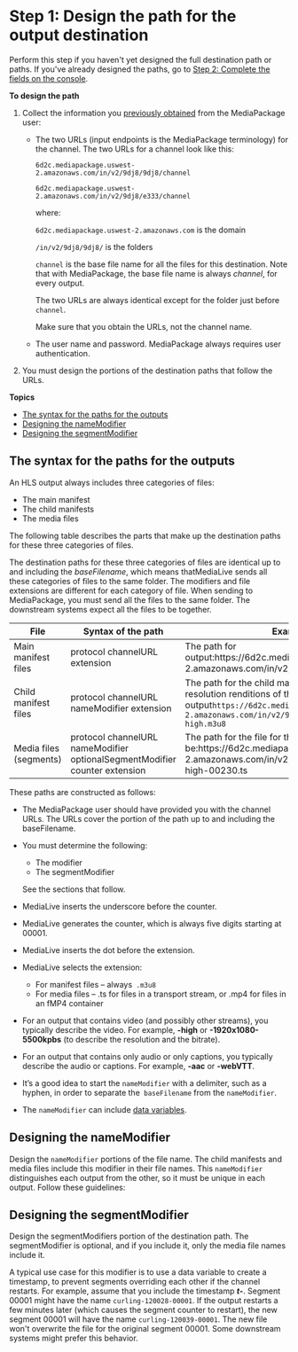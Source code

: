 # Step 1: Design the path for the output destination<a name="hls-destinations-emp-design"></a>

Perform this step if you haven't yet designed the full destination path or paths\. If you've already designed the paths, go to [Step 2: Complete the fields on the console](hls-specify-destination-emp.md)\.

**To design the path**

1. Collect the information you [previously obtained](origin-server-hls-emp.md) from the MediaPackage user:
   + The two URLs \(input endpoints is the MediaPackage terminology\) for the channel\. The two URLs for a channel look like this:

     `6d2c.mediapackage.uswest-2.amazonaws.com/in/v2/9dj8/9dj8/channel` 

     `6d2c.mediapackage.uswest-2.amazonaws.com/in/v2/9dj8/e333/channel`

     where:

     `6d2c.mediapackage.uswest-2.amazonaws.com` is the domain

     `/in/v2/9dj8/9dj8/` is the folders

     `channel` is the base file name for all the files for this destination\. Note that with MediaPackage, the base file name is always *channel*, for every output\.

     The two URLs are always identical except for the folder just before `channel`\.

     Make sure that you obtain the URLs, not the channel name\.
   + The user name and password\. MediaPackage always requires user authentication\.

1. You must design the portions of the destination paths that follow the URLs\. 

**Topics**
+ [The syntax for the paths for the outputs](#hls-syntax-emp)
+ [Designing the nameModifier](#hls-nameModifier-design-emp)
+ [Designing the segmentModifier](#hls-segmentModifier-design-emp)

## The syntax for the paths for the outputs<a name="hls-syntax-emp"></a>

An HLS output always includes three categories of files: 
+ The main manifest
+ The child manifests
+ The media files

The following table describes the parts that make up the destination paths for these three categories of files\.

The destination paths for these three categories of files are identical up to and including the *baseFilename*, which means thatMediaLive sends all these categories of files to the same folder\. The modifiers and file extensions are different for each category of file\. When sending to MediaPackage, you must send all the files to the same folder\. The downstream systems expect all the files to be together\.


| File | Syntax of the path | Example | 
| --- | --- | --- | 
| Main manifest files | protocol channelURL extension | The path for output:https://6d2c\.mediapackage\.uswest\-2\.amazonaws\.com/in/v2/9dj8/9dj8/channel\.m3u8 | 
| Child manifest files | protocol channelURL nameModifier extension | The path for the child manifest for the high\-resolution renditions of the curling output`https://6d2c.mediapackage.uswest-2.amazonaws.com/in/v2/9dj8/9dj8/channel-high.m3u8` | 
| Media files \(segments\) | protocol channelURL nameModifier optionalSegmentModifier counter extension | The path for the file for the 230th segment might be:https://6d2c\.mediapackage\.uswest\-2\.amazonaws\.com/in/v2/9dj8/9dj8/channel\-high\-00230\.ts | 

These paths are constructed as follows:
+ The MediaPackage user should have provided you with the channel URLs\. The URLs cover the portion of the path up to and including the baseFilename\.
+ You must determine the following:
  + The modifier
  + The segmentModifier

  See the sections that follow\.
+ MediaLive inserts the underscore before the counter\.
+ MediaLive generates the counter, which is always five digits starting at 00001\.
+ MediaLive inserts the dot before the extension\.
+ MediaLive selects the extension:
  + For manifest files – always` .m3u8`
  + For media files – \.ts for files in a transport stream, or \.mp4 for files in an fMP4 container 
+ For an output that contains video \(and possibly other streams\), you typically describe the video\. For example, **\-high** or **\-1920x1080\-5500kpbs** \(to describe the resolution and the bitrate\)\.
+ For an output that contains only audio or only captions, you typically describe the audio or captions\. For example, **\-aac** or **\-webVTT**\.
+ It’s a good idea to start the `nameModifier` with a delimiter, such as a hyphen, in order to separate the` baseFilename` from the `nameModifier`\.
+ The `nameModifier` can include [data variables](variable-data-identifiers.md)\.

## Designing the nameModifier<a name="hls-nameModifier-design-emp"></a>

Design the `nameModifier` portions of the file name\. The child manifests and media files include this modifier in their file names\. This `nameModifier` distinguishes each output from the other, so it must be unique in each output\. Follow these guidelines:

## Designing the segmentModifier<a name="hls-segmentModifier-design-emp"></a>

Design the segmentModifiers portion of the destination path\. The segmentModifier is optional, and if you include it, only the media file names include it\. 

A typical use case for this modifier is to use a data variable to create a timestamp, to prevent segments overriding each other if the channel restarts\. For example, assume that you include the timestamp **$t$\-**\. Segment 00001 might have the name `curling-120028-00001`\. If the output restarts a few minutes later \(which causes the segment counter to restart\), the new segment 00001 will have the name `curling-120039-00001`\. The new file won't overwrite the file for the original segment 00001\. Some downstream systems might prefer this behavior\.